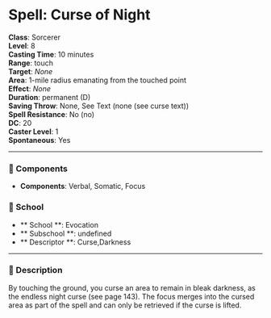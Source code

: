 
# Spell: Curse of Night
**Class**: Sorcerer  
**Level**: 8  
**Casting Time**: 10 minutes  
**Range**: touch  
**Target**: _None_  
**Area**: 1-mile radius emanating from the touched point  
**Effect**: _None_  
**Duration**: permanent (D)  
**Saving Throw**: None, See Text (none (see curse text))  
**Spell Resistance**: No (no)  
**DC**: 20  
**Caster Level**: 1  
**Spontaneous**: Yes

---

### 🔮 Components
- **Components**: Verbal, Somatic, Focus

### 🏫 School
- ** School **: Evocation
- ** Subschool **: undefined
- ** Descriptor **: Curse,Darkness
---

### 📜 Description
By touching the ground, you curse an area to remain in bleak darkness, as the endless night curse (see page 143). The focus merges into the cursed area as part of the spell and can only be retrieved if the curse is lifted.
